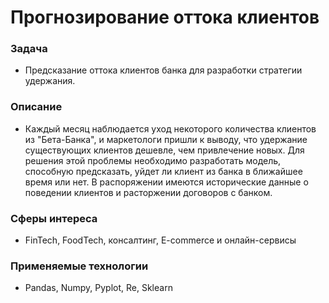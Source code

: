 # Прогнозирование оттока клиентов

### Задача  
- Предсказание оттока клиентов банка для разработки стратегии удержания.

### Описание
- Каждый месяц наблюдается уход некоторого количества клиентов из "Бета-Банка", и маркетологи пришли к выводу, что удержание существующих клиентов дешевле, чем привлечение новых. Для решения этой проблемы необходимо разработать модель, способную предсказать, уйдет ли клиент из банка в ближайшее время или нет. В распоряжении имеются исторические данные о поведении клиентов и расторжении договоров с банком.

### Сферы интереса
- FinTech, FoodTech, консалтинг, E-commerce и онлайн-сервисы

### Применяемые технологии
- Pandas, Numpy, Pyplot, Re, Sklearn
